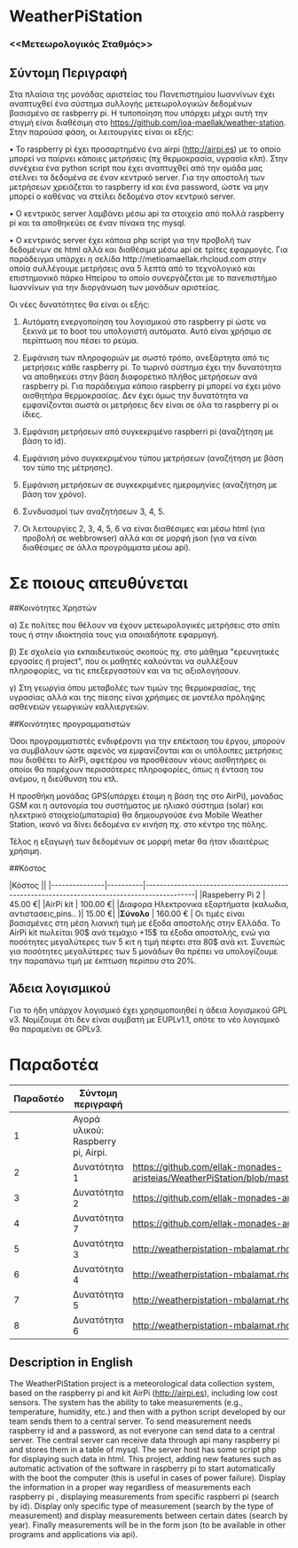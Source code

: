 # WeatherPiStation
### <<Μετεωρολογικός Σταθμός>>
## Σύντομη Περιγραφή
Στα πλαίσια της μονάδας αριστείας του Πανεπιστημίου Ιωαννίνων έχει αναπτυχθεί ένα σύστημα συλλογής μετεωρολογικών δεδομένων βασισμένο σε rasbperry pi. Η τυποποίηση που υπάρχει μέχρι αυτή την στιγμή είναι διαθέσιμη στο https://github.com/ioa-maellak/weather-station.
Στην παρούσα φάση, οι λειτουργίες είναι οι εξής:

• Το raspberry pi έχει προσαρτημένο ένα airpi (http://airpi.es) με το οποίο μπορεί να παίρνει κάποιες μετρήσεις (πχ θερμοκρασία, υγρασία κλπ). Στην συνέχεια ένα python script που έχει αναπτυχθεί από την ομάδα μας στέλνει τα δεδομένα σε έναν κεντρικό server. Για την αποστολή των μετρήσεων χρειάζεται το raspberry id και ένα password, ώστε να μην μπορεί ο καθένας να στείλει δεδομένα στον κεντρικό server.

• Ο κεντρικός server λαμβάνει μέσω api τα στοιχεία από πολλά raspberry pi και τα αποθηκεύει σε έναν πίνακα της mysql.

• Ο κεντρικός server έχει κάποια php script για την προβολή των δεδομένων σε html αλλά και διαθέσιμα μέσω api σε τρίτες εφαρμογές. Για παράδειγμα υπάρχει η σελίδα http://met­ioamaellak.rhcloud.com στην οποία συλλέγουμε μετρήσεις ανα 5 λεπτά από το τεχνολογικό και επιστημονικό πάρκο Ηπείρου το οποίο συνεργάζεται με το πανεπιστήμιο Ιωαννίνων για την διοργάνωση των μονάδων αριστείας.

Οι νέες δυνατότητες θα είναι οι εξής:

1. Αυτόματη ενεργοποίηση του λογισμικού στο raspberry pi ώστε να ξεκινά με το boot του υπολογιστή αυτόματα. Αυτό είναι χρήσιμο σε περίπτωση που πέσει το ρεύμα.

2. Εμφάνιση των πληροφοριών με σωστό τρόπο, ανεξάρτητα από τις μετρήσεις κάθε raspberry pi. Το τωρινό σύστημα έχει την δυνατότητα να αποθηκεύει στην βάση διαφορετικό πλήθος μετρήσεων ανά raspberry pi. Για παράδειγμα κάποιο raspberry pi μπορεί να έχει μόνο αισθητήρα θερμοκρασίας. Δεν έχει όμως την δυνατότητα να εμφανίζονται σωστά οι μετρήσεις δεν είναι σε όλα τα raspberry pi οι ίδιες.

3. Εμφάνιση μετρήσεων από συγκεκριμένο raspberri pi (αναζήτηση με βάση το id).

4. Εμφάνιση μόνο συγκεκριμένου τύπου μετρήσεων (αναζήτηση με βάση τον τύπο της μέτρησης).

5. Εμφάνιση μετρήσεων σε συγκεκριμένες ημερομηνίες (αναζήτηση με βάση τον χρόνο).

6. Συνδυασμοί των αναζητήσεων 3, 4, 5.

7. Οι λειτουργίες 2, 3, 4, 5, 6 να είναι διαθέσιμες και μέσω html (για προβολή σε webbrowser) αλλά και σε μορφή json (για να είναι διαθέσιμες σε άλλα προγράμματα μέσω api).


Σε ποιους απευθύνεται
==========================
##Κοινότητες Χρηστών

α) Σε πολίτες που θέλουν να έχουν μετεωρολογικές μετρήσεις στο σπίτι τους ή στην ιδιοκτησία τους για οποιαδήποτε εφαρμογή.

β) Σε σχολεία για εκπαιδευτικούς σκοπούς πχ. στο μάθημα "ερευνητικές εργασίες ή project", που οι μαθητές καλούνται να συλλέξουν πληροφορίες, να τις επεξεργαστούν και να τις αξιολογήσουν.

γ) Στη γεωργία όπου μεταβολές των τιμών της θερμοκρασίας, της υγρασίας αλλά και της πίεσης είναι χρήσιμες σε μοντέλα πρόληψης ασθενειών γεωργικών καλλιεργειών. 

##Κοινότητες προγραμματιστών

Όσοι προγραμματιστές ενδιφέροντι για την επέκταση του έργου, μπορούν να συμβάλουν ώστε αφενός να εμφανίζονται και οι υπόλοιπες μετρήσεις που διαθέτει το AirPi, αφετέρου να προσθέσουν νέους αισθητήρες οι οποίοι θα παρέχουν περισσότερες πληροφορίες, όπως η ένταση του ανέμου, η διεύθυνση του κτλ.

Η προσθήκη μονάδας GPS(υπάρχει έτοιμη η βάση της στο AirPi), μονάδας GSM και η αυτονομία του συστήματος με ηλιακό σύστημα (solar) και ηλεκτρικό στοιχείο(μπαταρία) θα δημιουργούσε ένα Mobile Weather Station, ικανό να δίνει δεδομένα εν κινήση πχ. στο κέντρο της πόλης.

Τέλος η εξαγωγή των δεδομένων σε μορφή metar θα ήταν ιδιαιτέρως χρήσιμη.

##Κόστος 


|Κόστος 																		||
|---------------|----------|--------------------------------------------------------------------------------------------|
|Raspeberry Pi 2 |                                   45.00 €|
|AirPi kit     |                                        100.00 €|
|Διαφορα Ηλεκτρονικα εξαρτήματα (καλωδια, αντιστασεις,pins.. )|  15.00 €|
|**Σύνολο**        |                                                 160.00 € |
Οι τιμές είναι βασισμένες στη μέση λιανική τιμή με έξοδα αποστολής στην Ελλάδα. Το AirPi kit πωλείται 90$ ανά τεμάχιο  +15$ τα έξοδα αποστολής, ενώ για ποσότητες μεγαλύτερες των 5 κιτ η τιμή πέφτει στα 80$ ανά κιτ. 
Συνεπώς για ποσότητες μεγαλύτερες των 5 μονάδων θα πρέπει να υπολογίζουμε την παραπάνω τιμή με έκπτωση περίπου στα 20%. 

## Άδεια λογισμικού

Για το ήδη υπάρχον λογισμικό έχει χρησιμοποιηθεί η άδεια λογισμικού GPL v3.
Νομίζουμε ότι δεν είναι συμβατή με EUPLv1.1, οπότε το νέο λογισμικό θα παραμείνει σε GPLv3.

# Παραδοτέα


| Παραδοτέο | Σύντομη περιγραφή       | URL |
|-----------|-------------------------|-----|
| 1 | Αγορά υλικού: Raspberry pi, Airpi. | |
| 2 | Δυνατότητα 1 | https://github.com/ellak-monades-aristeias/WeatherPiStation/blob/master/Autologin_%26_Autostart_Raspberry%20Pi.md |
| 3 | Δυνατότητα 2 | https://github.com/ellak-monades-aristeias/WeatherPiStation/tree/master/www/API |
| 4 | Δυνατότητα 7 | https://github.com/ellak-monades-aristeias/WeatherPiStation/tree/master/www/API |
| 5 | Δυνατότητα 3 | http://weatherpistation-mbalamat.rhcloud.com/front-app/ |
| 6 | Δυνατότητα 4 | http://weatherpistation-mbalamat.rhcloud.com/front-app/ |
| 7 | Δυνατότητα 5 | http://weatherpistation-mbalamat.rhcloud.com/front-app/ |
| 8 | Δυνατότητα 6 | http://weatherpistation-mbalamat.rhcloud.com/front-app/ |

## Description in English

The WeatherPiStation project is a meteorological data collection system, based on the raspberry pi and kit AirPi (http://airpi.es), including low cost sensors. The system has the ability to take measurements (e.g., temperature, humidity, etc.) and then with a python script developed by our team sends them to a central server. To send measurement needs raspberry id and a password, as not everyone can send data to a central server. The central server can receive data through api many raspberry pi and stores them in a table of mysql. The server host has some script php for displaying such data in html.
This project, adding new features such as automatic activation of the software in raspberry pi to start automatically with the boot the computer (this is useful in cases of power failure). Display the information in a proper way regardless of measurements each raspberry pi , displaying measurements from specific raspberri pi (search by id). Display only specific type of measurement (search by the type of measurement) and display measurements between certain dates (search by year). Finally measurements will be in the form json (to be available in other programs and applications via api).


